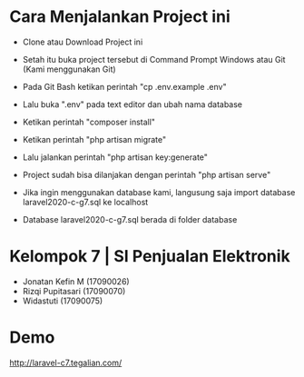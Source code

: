 # Cara Menjalankan Project ini
- Clone atau Download Project ini
- Setah itu buka project tersebut di Command Prompt Windows atau Git (Kami menggunakan Git)
- Pada Git Bash ketikan perintah "cp .env.example .env"
- Lalu buka ".env" pada text editor dan ubah nama database
- Ketikan perintah "composer install"
- Ketikan perintah "php artisan migrate"
- Lalu jalankan perintah "php artisan key:generate"
- Project sudah bisa dilanjakan dengan perintah "php artisan serve"


- Jika ingin menggunakan database kami, langusung saja import database laravel2020-c-g7.sql ke localhost
- Database laravel2020-c-g7.sql berada di folder database

# Kelompok 7 | SI Penjualan Elektronik
- Jonatan Kefin M     (17090026)
- Rizqi Pupitasari    (17090070)
- Widastuti           (17090075)

# Demo
http://laravel-c7.tegalian.com/
